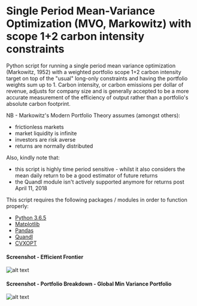 # Single Period Mean-Variance Optimization (MVO, Markowitz) with scope 1+2 carbon intensity constraints

Python script for running a single period mean variance optimization (Markowitz, 1952) with a weighted portfolio scope 1+2 carbon intensity target on top of the "usual" long-only constraints and having the portfolio weights sum up to 1. Carbon intensity, or carbon emissions per dollar of revenue, adjusts for company size and is generally accepted to be a more accurate measurement of the efficiency of output rather than a portfolio's absolute carbon footprint.

NB - Markowitz's Modern Portfolio Theory assumes (amongst others):

- frictionless markets
- market liquidity is infinite
- investors are risk averse 
- returns are normally distributed

Also, kindly note that:

- this script is highly time period sensitive - whilst it also considers the mean daily return to be a good estimator of future returns
- the Quandl module isn't actively supported anymore for returns post April 11, 2018

This script requires the following packages / modules in order to function properly:

- [Python 3.6.5](https://www.python.org/downloads/)
- [Matplotlib](https://matplotlib.org/)
- [Pandas](https://pandas.pydata.org/)
- [Quandl](https://www.quandl.com/databases/WIKIP)
- [CVXOPT](http://cvxopt.org/)

#### Screenshot - Efficient Frontier
![alt text](https://github.com/Weesper1985/Mean_Variance_Portfolio_Optimization_with_Carbon_Intensity_Constraints/blob/master/efficient_frontier.png)

#### Screenshot - Portfolio Breakdown - Global Min Variance Portfolio
![alt text](https://github.com/Weesper1985/Mean_Variance_Portfolio_Optimization_with_Carbon_Intensity_Constraints/blob/master/Breakdown.png)


